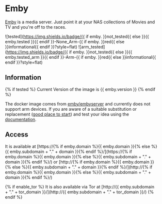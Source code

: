 # Emby

[Emby](https://emby.media/) is a media server. Just point it at your NAS collections of Movies and TV and you're off to the races.

![tested](https://img.shields.io/badge/{{ if emby. }}not_tested{{ else }}{{ emby.tested }}{{ endif }}-None_Arm-{{ if emby. }}red{{ else }}informational{{ endif }}?style=flat)
![arm_tested](https://img.shields.io/badge/{{ if emby. }}not_tested{{ else }}{{ emby.tested_arm }}{{ endif }}-Arm-{{ if emby. }}red{{ else }}informational{{ endif }}?style=flat)

## Information

{% if tested %}
Current Version of the image is {{ emby.version }}
{% endif %}

The docker image comes from [emby/embyserver](https://hub.docker.com/r/emby/embyserver)
and currently does not support arm devices.
If you are aware of a suitable substitution or replacement ([good place to start](https://hub.docker.com/search?q=embyserver&type=image&architecture=arm%2Carm64)) and test your idea using the [documentation](dev/Adding-Services.md).

## Access

It is available at [https://{% if emby.domain %}{{ emby.domain }}{% else %}{{ emby.subdomain + "." + domain }}{% endif %}/](https://{% if emby.domain %}{{ emby.domain }}{% else %}{{ emby.subdomain + "." + domain }}{% endif %}/) or [http://{% if emby.domain %}{{ emby.domain }}{% else %}{{ emby.subdomain + "." + domain }}{% endif %}/](http://{% if emby.domain %}{{ emby.domain }}{% else %}{{ emby.subdomain + "." + domain }}{% endif %}/)

{% if enable_tor %}
It is also available via Tor at [http://{{ emby.subdomain + "." + tor_domain }}/](http://{{ emby.subdomain + "." + tor_domain }}/)
{% endif %}
